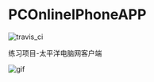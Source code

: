 PCOnlineIPhoneAPP
===============

![travis_ci](https://travis-ci.org/liujinlongxa/PCOnlineIPhoneApp.svg?branch=master)

练习项目-太平洋电脑网客户端

![gif](https://github.com/liujinlongxa/PCOnlineIPhoneApp/blob/master/Image/PCOnlineDemo.gif)
